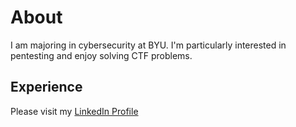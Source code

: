 # About

I am majoring in cybersecurity at BYU. I'm particularly interested in pentesting and enjoy solving CTF problems.

## Experience

Please visit my [LinkedIn Profile](https://www.linkedin.com/in/jinook-kim/)
